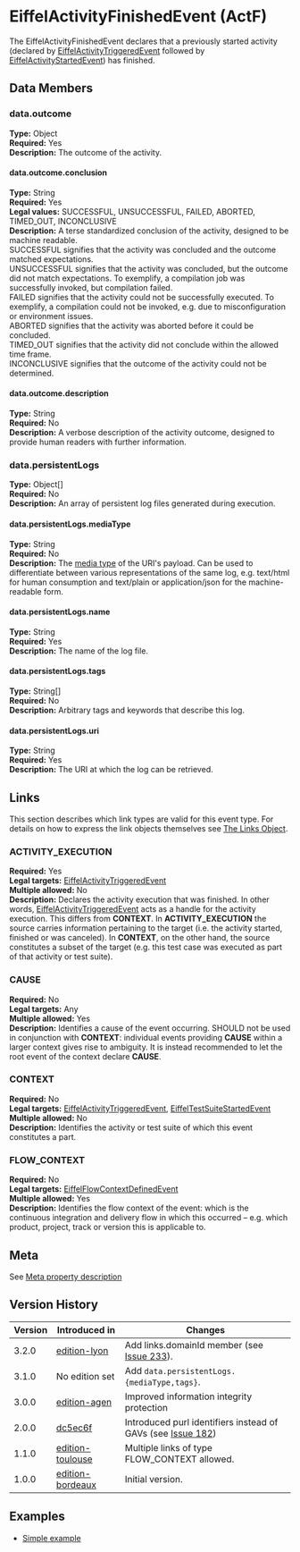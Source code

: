 <!---
   Copyright 2017-2021 Ericsson AB and others.
   For a full list of individual contributors, please see the commit history.

   Licensed under the Apache License, Version 2.0 (the "License");
   you may not use this file except in compliance with the License.
   You may obtain a copy of the License at

       http://www.apache.org/licenses/LICENSE-2.0

   Unless required by applicable law or agreed to in writing, software
   distributed under the License is distributed on an "AS IS" BASIS,
   WITHOUT WARRANTIES OR CONDITIONS OF ANY KIND, either express or implied.
   See the License for the specific language governing permissions and
   limitations under the License.
--->

# EiffelActivityFinishedEvent (ActF)
The EiffelActivityFinishedEvent declares that a previously started activity (declared by [EiffelActivityTriggeredEvent](./EiffelActivityTriggeredEvent.md) followed by [EiffelActivityStartedEvent](./EiffelActivityStartedEvent.md)) has finished.

## Data Members
### data.outcome
__Type:__ Object  
__Required:__ Yes  
__Description:__ The outcome of the activity.

#### data.outcome.conclusion
__Type:__ String  
__Required:__ Yes  
__Legal values:__ SUCCESSFUL, UNSUCCESSFUL, FAILED, ABORTED, TIMED_OUT, INCONCLUSIVE  
__Description:__ A terse standardized conclusion of the activity, designed to be machine readable.  
SUCCESSFUL signifies that the activity was concluded and the outcome matched expectations.  
UNSUCCESSFUL signifies that the activity was concluded, but the outcome did not match expectations. To exemplify, a compilation job was successfully invoked, but compilation failed.  
FAILED signifies that the activity could not be successfully executed. To exemplify, a compilation could not be invoked, e.g. due to misconfiguration or environment issues.  
ABORTED signifies that the activity was aborted before it could be concluded.  
TIMED_OUT signifies that the activity did not conclude within the allowed time frame.  
INCONCLUSIVE signifies that the outcome of the activity could not be determined.

#### data.outcome.description
__Type:__ String  
__Required:__ No  
__Description:__ A verbose description of the activity outcome, designed to provide human readers with further information.

### data.persistentLogs
__Type:__ Object[]  
__Required:__ No  
__Description:__ An array of persistent log files generated during execution.

#### data.persistentLogs.mediaType
__Type:__ String  
__Required:__ No  
__Description:__ The [media type](https://en.wikipedia.org/wiki/Media_type) of the URI's payload. Can be used to differentiate between various representations of the same log, e.g. text/html for human consumption and text/plain or application/json for the machine-readable form.

#### data.persistentLogs.name
__Type:__ String  
__Required:__ Yes  
__Description:__ The name of the log file.

#### data.persistentLogs.tags
__Type:__ String[]  
__Required:__ No  
__Description:__ Arbitrary tags and keywords that describe this log.

#### data.persistentLogs.uri
__Type:__ String  
__Required:__ Yes  
__Description:__ The URI at which the log can be retrieved.

## Links

This section describes which link types are valid for this event type. For details on how to express the link objects themselves see [The Links Object](../eiffel-syntax-and-usage/the-links-object.md).

### ACTIVITY_EXECUTION
__Required:__ Yes  
__Legal targets:__ [EiffelActivityTriggeredEvent](../eiffel-vocabulary/EiffelActivityTriggeredEvent.md)  
__Multiple allowed:__ No  
__Description:__ Declares the activity execution that was finished. In other words, [EiffelActivityTriggeredEvent](../eiffel-vocabulary/EiffelActivityTriggeredEvent.md) acts as a handle for the activity execution. This differs from __CONTEXT__. In __ACTIVITY_EXECUTION__ the source carries information pertaining to the target (i.e. the activity started, finished or was canceled). In __CONTEXT__, on the other hand, the source constitutes a subset of the target (e.g. this test case was executed as part of that activity or test suite).

### CAUSE
__Required:__ No  
__Legal targets:__ Any  
__Multiple allowed:__ Yes  
__Description:__ Identifies a cause of the event occurring. SHOULD not be used in conjunction with __CONTEXT__: individual events providing __CAUSE__ within a larger context gives rise to ambiguity. It is instead recommended to let the root event of the context declare __CAUSE__.  

### CONTEXT
__Required:__ No  
__Legal targets:__ [EiffelActivityTriggeredEvent](../eiffel-vocabulary/EiffelActivityTriggeredEvent.md),
[EiffelTestSuiteStartedEvent](../eiffel-vocabulary/EiffelTestSuiteStartedEvent.md)  
__Multiple allowed:__ No  
__Description:__ Identifies the activity or test suite of which this event constitutes a part.

### FLOW_CONTEXT
__Required:__ No  
__Legal targets:__ [EiffelFlowContextDefinedEvent](../eiffel-vocabulary/EiffelFlowContextDefinedEvent.md)  
__Multiple allowed:__ Yes  
__Description:__ Identifies the flow context of the event: which is the continuous integration and delivery flow in which this occurred – e.g. which product, project, track or version this is applicable to.

## Meta
See [Meta property description](./EiffelMetaProperty.md)

## Version History
| Version   | Introduced in                                          | Changes                                 |
| --------- | ------------------------------------------------------ | --------------------------------------- |
| 3.2.0     | [edition-lyon](../../../tree/edition-lyon)             | Add links.domainId member (see [Issue 233](https://github.com/eiffel-community/eiffel/issues/233)). |
| 3.1.0     | No edition set                                         | Add `data.persistentLogs.{mediaType,tags}`.   |
| 3.0.0     | [edition-agen](../../../tree/edition-agen)             | Improved information integrity protection | (see [Issue 185](https://github.com/eiffel-community/eiffel/issues/185)) |
| 2.0.0     | [dc5ec6f](../../../blob/dc5ec6fb87e293eeffe88fdafe698eec0f5a2c89/eiffel-vocabulary/EiffelActivityFinishedEvent.md) | Introduced purl identifiers instead of GAVs (see [Issue 182](https://github.com/eiffel-community/eiffel/issues/182)) |
| 1.1.0     | [edition-toulouse](../../../tree/edition-toulouse)     | Multiple links of type FLOW_CONTEXT allowed. |
| 1.0.0     | [edition-bordeaux](../../../tree/edition-bordeaux)     | Initial version.                        |

## Examples
* [Simple example](../examples/events/EiffelActivityFinishedEvent/simple.json)
